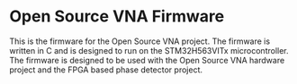 # Open Source VNA Firmware
This is the firmware for the Open Source VNA project. The firmware is written in C and is designed to run on the STM32H563VITx microcontroller. The firmware is designed to be used with the Open Source VNA hardware project and the FPGA based phase detector project.